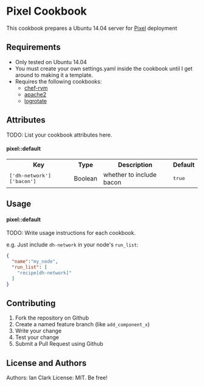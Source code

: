 Pixel Cookbook
===================
This cookbook prepares a Ubuntu 14.04 server for [Pixel](https://github.com/floored1585/pixel) deployment

Requirements
------------
- Only tested on Ubuntu 14.04
- You must create your own settings.yaml inside the cookbook until I get around to making it a template.
- Requires the following cookbooks:  
  - [chef-rvm](https://github.com/martinisoft/chef-rvm)  
  - [apache2](https://github.com/svanzoest-cookbooks/apache2)  
  - [logrotate](https://github.com/stevendanna/logrotate)  

Attributes
----------
TODO: List your cookbook attributes here.

#### pixel::default
<table>
  <tr>
    <th>Key</th>
    <th>Type</th>
    <th>Description</th>
    <th>Default</th>
  </tr>
  <tr>
    <td><tt>['dh-network']['bacon']</tt></td>
    <td>Boolean</td>
    <td>whether to include bacon</td>
    <td><tt>true</tt></td>
  </tr>
</table>

Usage
-----
#### pixel::default
TODO: Write usage instructions for each cookbook.

e.g.
Just include `dh-network` in your node's `run_list`:

```json
{
  "name":"my_node",
  "run_list": [
    "recipe[dh-network]"
  ]
}
```

Contributing
------------
1. Fork the repository on Github
2. Create a named feature branch (like `add_component_x`)
3. Write your change
4. Test your change
5. Submit a Pull Request using Github

License and Authors
-------------------
Authors: Ian Clark
License: MIT. Be free!
